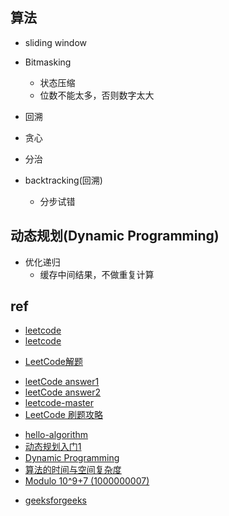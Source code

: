 

## 算法

+ sliding window
+ Bitmasking
    + 状态压缩
    + 位数不能太多，否则数字太大
+ 回溯
+ 贪心
+ 分治

+ backtracking(回溯)
    + 分步试错

## 动态规划(Dynamic Programming)

+ 优化递归
    + 缓存中间结果，不做重复计算


## ref
<!-- offical -->
+ [leetcode](https://leetcode.com/)
+ [leetcode](https://leetcode.cn/)

<!-- basic -->
+ [LeetCode解题](https://siddontang.gitbooks.io/leetcode-solution/content/)

<!-- leetcode -->

+ [leetCode answer1](https://github.com/azl397985856/leetcode)
+ [leetCode answer2](https://github.com/pezy/LeetCode)
+ [leetcode-master](https://github.com/youngyangyang04/leetcode-master)
+ [LeetCode 刷题攻略](https://gitee.com/programmercarl/leetcode-master)





<!-- algorithm -->
+ [hello-algorithm](https://github.com/geekxh/hello-algorithm)
+ [动态规划入门1](https://zhuanlan.zhihu.com/p/50386212)
+ [Dynamic Programming](https://www.geeksforgeeks.org/dynamic-programming/#quick)
+ [算法的时间与空间复杂度](https://zhuanlan.zhihu.com/p/50479555)
+ [Modulo 10^9+7 (1000000007)](https://www.geeksforgeeks.org/modulo-1097-1000000007/)


<!-- others -->
+ [geeksforgeeks](https://www.geeksforgeeks.org/)